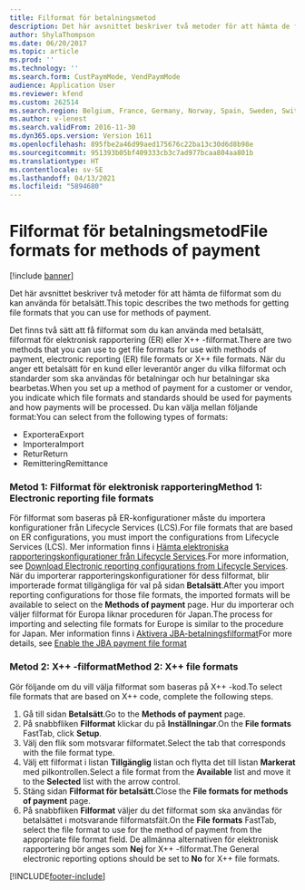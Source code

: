 ```yaml
---
title: Filformat för betalningsmetod
description: Det här avsnittet beskriver två metoder för att hämta de filformat som du kan använda för betalsätt.
author: ShylaThompson
ms.date: 06/20/2017
ms.topic: article
ms.prod: ''
ms.technology: ''
ms.search.form: CustPaymMode, VendPaymMode
audience: Application User
ms.reviewer: kfend
ms.custom: 262514
ms.search.region: Belgium, France, Germany, Norway, Spain, Sweden, Switzerland
ms.author: v-lenest
ms.search.validFrom: 2016-11-30
ms.dyn365.ops.version: Version 1611
ms.openlocfilehash: 895fbe2a46d99aed175676c22ba13c30d6d8b98e
ms.sourcegitcommit: 951393b05bf409333cb3c7ad977bcaa804aa801b
ms.translationtype: HT
ms.contentlocale: sv-SE
ms.lasthandoff: 04/13/2021
ms.locfileid: "5894680"
---
```

# <a name="file-formats-for-methods-of-payment"></a><span data-ttu-id="93bba-103">Filformat för betalningsmetod</span><span class="sxs-lookup"><span data-stu-id="93bba-103">File formats for methods of payment</span></span>

[!include [banner](../includes/banner.md)]

<span data-ttu-id="93bba-104">Det här avsnittet beskriver två metoder för att hämta de filformat som du kan använda för betalsätt.</span><span class="sxs-lookup"><span data-stu-id="93bba-104">This topic describes the two methods for getting file formats that you can use for methods of payment.</span></span>

<span data-ttu-id="93bba-105">Det finns två sätt att få filformat som du kan använda med betalsätt, filformat för elektronisk rapportering (ER) eller X++ -filformat.</span><span class="sxs-lookup"><span data-stu-id="93bba-105">There are two methods that you can use to get file formats for use with methods of payment, electronic reporting (ER) file formats or X++ file formats.</span></span> <span data-ttu-id="93bba-106">När du anger ett betalsätt för en kund eller leverantör anger du vilka filformat och standarder som ska användas för betalningar och hur betalningar ska bearbetas.</span><span class="sxs-lookup"><span data-stu-id="93bba-106">When you set up a method of payment for a customer or vendor, you indicate which file formats and standards should be used for payments and how payments will be processed.</span></span> <span data-ttu-id="93bba-107">Du kan välja mellan följande format:</span><span class="sxs-lookup"><span data-stu-id="93bba-107">You can select from the following types of formats:</span></span>

-   <span data-ttu-id="93bba-108">Exportera</span><span class="sxs-lookup"><span data-stu-id="93bba-108">Export</span></span>
-   <span data-ttu-id="93bba-109">Importera</span><span class="sxs-lookup"><span data-stu-id="93bba-109">Import</span></span>
-   <span data-ttu-id="93bba-110">Retur</span><span class="sxs-lookup"><span data-stu-id="93bba-110">Return</span></span>
-   <span data-ttu-id="93bba-111">Remittering</span><span class="sxs-lookup"><span data-stu-id="93bba-111">Remittance</span></span>

### <a name="method-1-electronic-reporting-file-formats"></a><span data-ttu-id="93bba-112">Metod 1: Filformat för elektronisk rapportering</span><span class="sxs-lookup"><span data-stu-id="93bba-112">Method 1: Electronic reporting file formats</span></span>

<span data-ttu-id="93bba-113">För filformat som baseras på ER-konfigurationer måste du importera konfigurationer från Lifecycle Services (LCS).</span><span class="sxs-lookup"><span data-stu-id="93bba-113">For file formats that are based on ER configurations, you must import the configurations from Lifecycle Services (LCS).</span></span> <span data-ttu-id="93bba-114">Mer information finns i [Hämta elektroniska rapporteringskonfigurationer från Lifecycle Services](../../fin-ops-core/dev-itpro/analytics/download-electronic-reporting-configuration-lcs.md).</span><span class="sxs-lookup"><span data-stu-id="93bba-114">For more information, see [Download Electronic reporting configurations from Lifecycle Services](../../fin-ops-core/dev-itpro/analytics/download-electronic-reporting-configuration-lcs.md).</span></span> <span data-ttu-id="93bba-115">När du importerar rapporteringskonfigurationer för dess filformat, blir importerade format tillgängliga för val på sidan **Betalsätt**.</span><span class="sxs-lookup"><span data-stu-id="93bba-115">After you import reporting configurations for those file formats, the imported formats will be available to select on the **Methods of payment** page.</span></span> <span data-ttu-id="93bba-116">Hur du importerar och väljer filformat för Europa liknar proceduren för Japan.</span><span class="sxs-lookup"><span data-stu-id="93bba-116">The process for importing and selecting file formats for Europe is similar to the procedure for Japan.</span></span> <span data-ttu-id="93bba-117">Mer information finns i [Aktivera JBA-betalningsfilformat](tasks/jba-payment-file-format.md)</span><span class="sxs-lookup"><span data-stu-id="93bba-117">For more details, see [Enable the JBA payment file format](tasks/jba-payment-file-format.md)</span></span>

### <a name="method-2-x-file-formats"></a><span data-ttu-id="93bba-118">Metod 2: X++ -filformat</span><span class="sxs-lookup"><span data-stu-id="93bba-118">Method 2: X++ file formats</span></span>

<span data-ttu-id="93bba-119">Gör följande om du vill välja filformat som baseras på X++ -kod.</span><span class="sxs-lookup"><span data-stu-id="93bba-119">To select file formats that are based on X++ code, complete the following steps.</span></span>

1.  <span data-ttu-id="93bba-120">Gå till sidan **Betalsätt**.</span><span class="sxs-lookup"><span data-stu-id="93bba-120">Go to the **Methods of payment** page.</span></span>
2.  <span data-ttu-id="93bba-121">På snabbfliken **Filformat** klickar du på **Inställningar**.</span><span class="sxs-lookup"><span data-stu-id="93bba-121">On the **File formats** FastTab, click **Setup**.</span></span>
3.  <span data-ttu-id="93bba-122">Välj den flik som motsvarar filformatet.</span><span class="sxs-lookup"><span data-stu-id="93bba-122">Select the tab that corresponds with the file format type.</span></span>
4.  <span data-ttu-id="93bba-123">Välj ett filformat i listan **Tillgänglig** listan och flytta det till listan **Markerat** med pilkontrollen.</span><span class="sxs-lookup"><span data-stu-id="93bba-123">Select a file format from the **Available** list and move it to the **Selected** list with the arrow control.</span></span>
5.  <span data-ttu-id="93bba-124">Stäng sidan **Filformat för betalsätt**.</span><span class="sxs-lookup"><span data-stu-id="93bba-124">Close the **File formats for methods of payment** page.</span></span>
6.  <span data-ttu-id="93bba-125">På snabbfliken **Filformat** väljer du det filformat som ska användas för betalsättet i motsvarande filformatsfält.</span><span class="sxs-lookup"><span data-stu-id="93bba-125">On the **File formats** FastTab, select the file format to use for the method of payment from the appropriate file format field.</span></span> <span data-ttu-id="93bba-126">De allmänna alternativen för elektronisk rapportering bör anges som **Nej** for X++ -filformat.</span><span class="sxs-lookup"><span data-stu-id="93bba-126">The General electronic reporting options should be set to **No** for X++ file formats.</span></span>






[!INCLUDE[footer-include](../../includes/footer-banner.md)]
